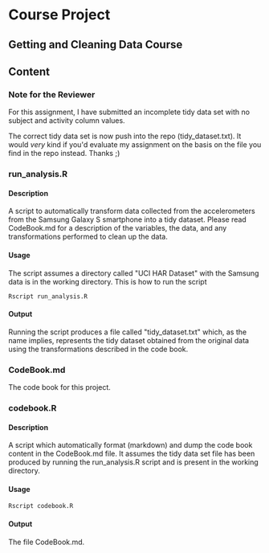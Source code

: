 # Course Project

## Getting and Cleaning Data Course

## Content

### Note for the Reviewer
For this assignment, I have submitted an incomplete tidy data set with no subject and activity column values.

The correct tidy data set is now push into the repo (tidy_dataset.txt). It would *very* kind if you'd evaluate my assignment on the basis on the file you find in the repo instead. Thanks ;)

### run_analysis.R

#### Description

A script to automatically transform data collected from the accelerometers from the Samsung Galaxy S smartphone
into a tidy dataset. Please read CodeBook.md for a description of the variables, the data, and any transformations
performed to clean up the data.

#### Usage

The script assumes a directory called "UCI HAR Dataset" with the Samsung data is in the working directory. This is how
to run the script

```
Rscript run_analysis.R
```

#### Output
Running the script produces a file called "tidy_dataset.txt" which, as the name implies, represents the tidy dataset
obtained from the original data using the transformations described in the code book.

### CodeBook.md
The code book for this project.

### codebook.R

#### Description

A script which automatically format (markdown) and dump the code book content in the CodeBook.md file. It assumes
the tidy data set file has been produced by running the run_analysis.R script and is present in the working directory.

#### Usage

```
Rscript codebook.R
```

#### Output
The file CodeBook.md.